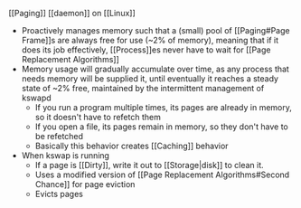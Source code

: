 [[Paging]] [[daemon]] on [[Linux]]
* Proactively manages memory such that a (small) pool of [[Paging#Page Frame]]s are always free for use (~2% of memory), meaning that if it does its job effectively, [[Process]]es never have to wait for [[Page Replacement Algorithms]]
* Memory usage will gradually accumulate over time, as any process that needs memory will be supplied it, until eventually it reaches a steady state of ~2% free, maintained by the intermittent management of kswapd
	* If you run a program multiple times, its pages are already in memory, so it doesn't have to refetch them
	* If you open a file, its pages remain in memory, so they don't have to be refetched
	* Basically this behavior creates [[Caching]] behavior
* When kswap is running
	* If a page is [[Dirty]], write it out to [[Storage|disk]] to clean it.
	* Uses a modified version of [[Page Replacement Algorithms#Second Chance]] for page eviction
	* Evicts pages
